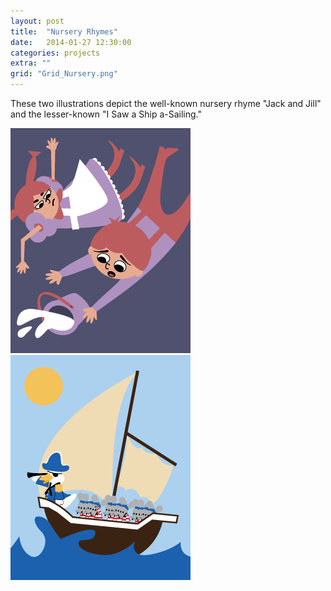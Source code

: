 ```yaml
---
layout: post
title:  "Nursery Rhymes"
date:   2014-01-27 12:30:00
categories: projects
extra: ""
grid: "Grid_Nursery.png"
---
```


These two illustrations depict the well-known nursery rhyme "Jack and Jill" and the lesser-known "I Saw a Ship a-Sailing."

<img src="/images/Jack+Jill.png"/>
<img src="/images/ShipASailin.png"/>


